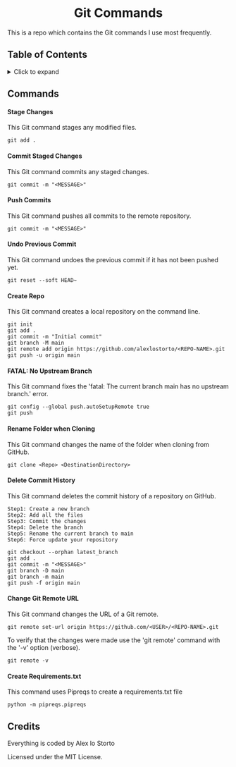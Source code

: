<h1 align="center">Git Commands</h1>

This is a repo which contains the Git commands I use most frequently.

## Table of Contents

<details>
  <summary>Click to expand</summary>
  
- [Commands](#commands)
  * [Stage Changes](#stage-changes)
  * [Commit Staged Changes](#commit-staged-changes)
  * [Push Commits](#push-commits)
  * [Undo Previous Commit](#undo-previous-commit)
  * [Rename Folder when Cloning](#rename-folder-when-cloning)
  * [Delete Commit History](#delete-commit-history)
  * [Change Git Remote URL](#change-git-remote-url)
  * [Create Requirements.txt](#create-requirements.txt)
- [Credits](#credits)
</details>

## Commands

#### Stage Changes

This Git command stages any modified files.

```
git add .
```

#### Commit Staged Changes

This Git command commits any staged changes.

```
git commit -m "<MESSAGE>"
```

#### Push Commits

This Git command pushes all commits to the remote repository.

```
git commit -m "<MESSAGE>"
```

#### Undo Previous Commit

This Git command undoes the previous commit if it has not been pushed yet.

```
git reset --soft HEAD~
```

#### Create Repo

This Git command creates a local repository on the command line.

```
git init
git add .
git commit -m "Initial commit"
git branch -M main
git remote add origin https://github.com/alexlostorto/<REPO-NAME>.git
git push -u origin main
```

#### FATAL: No Upstream Branch

This Git command fixes the 'fatal: The current branch main has no upstream branch.' error.

```
git config --global push.autoSetupRemote true
git push
```

#### Rename Folder when Cloning

This Git command changes the name of the folder when cloning from GitHub.

```
git clone <Repo> <DestinationDirectory>
```

#### Delete Commit History

This Git command deletes the commit history of a repository on GitHub.

```
Step1: Create a new branch
Step2: Add all the files
Step3: Commit the changes
Step4: Delete the branch
Step5: Rename the current branch to main
Step6: Force update your repository
```

```
git checkout --orphan latest_branch
git add .
git commit -m "<MESSAGE>"
git branch -D main
git branch -m main
git push -f origin main
```

#### Change Git Remote URL

This Git command changes the URL of a Git remote.

```
git remote set-url origin https://github.com/<USER>/<REPO-NAME>.git
```

To verify that the changes were made use the 'git remote' command with the '-v' option (verbose).

```
git remote -v
```

#### Create Requirements.txt

This command uses Pipreqs to create a requirements.txt file

```
python -m pipreqs.pipreqs
```

## Credits

Everything is coded by Alex lo Storto

Licensed under the MIT License.
